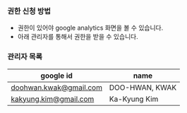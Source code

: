 
### 권한 신청 방법
- 권한이 있어야 google analytics 화면을 볼 수 있습니다.
- 아래 관리자를 통해서 권한을 받을 수 있습니다.

### 관리자 목록
|google id | name |
|---- | ---- |
|doohwan.kwak@gmail.com | DOO-HWAN, KWAK|
| kakyung.kim@gmail.com | Ka-Kyung Kim  |
